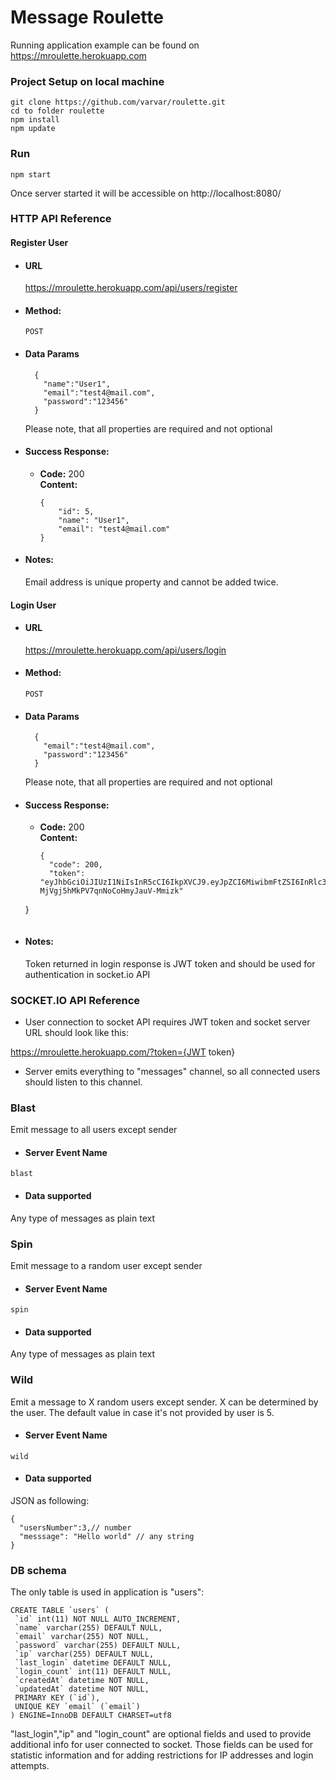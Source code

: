 # Message Roulette

Running application example can be found on https://mroulette.herokuapp.com

### Project Setup on local machine
```
git clone https://github.com/varvar/roulette.git
cd to folder roulette
npm install
npm update
```

### Run
```
npm start
```
Once server started it will be accessible on http://localhost:8080/

### HTTP API Reference

#### Register User ####

* #### URL ####

  https://mroulette.herokuapp.com/api/users/register

* #### Method: #### 
  
  `POST`
  
* #### Data Params #### 

  ```
    {
      "name":"User1",
      "email":"test4@mail.com",
      "password":"123456"
    }

  ```
    Please note, that all properties are required and not optional

* #### Success Response: #### 
  
  * **Code:** 200 <br />
    **Content:** 
    ```
    {
        "id": 5,
        "name": "User1",
        "email": "test4@mail.com"
    }
    ```
 
* #### Notes: #### 

  Email address is unique property and cannot be added twice.  


#### Login User ####

* #### URL ####

  https://mroulette.herokuapp.com/api/users/login

* #### Method: #### 
  
  `POST`
  
* #### Data Params #### 

  ```
    {
      "email":"test4@mail.com",
      "password":"123456"
    }

  ```
    Please note, that all properties are required and not optional

* #### Success Response: #### 
  
  * **Code:** 200 <br />
    **Content:** 
    ```
    {
      "code": 200,
      "token": "eyJhbGciOiJIUzI1NiIsInR5cCI6IkpXVCJ9.eyJpZCI6MiwibmFtZSI6InRlc3QyIiwiZW1haWwiOiJ0ZXN0MkBtYWlsLmNvbSIsInBhc3N3b3JkIjoiJDJiJDEwJGVLQVBBYXpWMm0wcDZyaHRFUVBvN082SnpES3F0cjd2UmhWZGFSaEE0Ry5KLnVIUGJVSW9LIiwiaXAiOm51bGwsImxhc3RMb2dpbiI6bnVsbCwibG9naW5Db3VudCI6bnVsbCwiY3JlYXRlZEF0IjoiMjAyMC0wNS0xMVQxMTo1OToxOS4wMDBaIiwidXBkYXRlZEF0IjoiMjAyMC0wNS0xMVQxMTo1OToxOS4wMDBaIiwiaWF0IjoxNTg5MTk4NDA2LCJleHAiOjE1ODkxOTg3MDZ9.tu27GFxtZJk-MjVgj5hMkPV7qnNoCoHmyJauV-Mmizk"
  }
    ```
 
* #### Notes: #### 

  Token returned in login response is JWT token and should be used for authentication in socket.io API 
  
  
### SOCKET.IO API Reference

* User connection to socket API requires JWT token and socket server URL should look like this: 

https://mroulette.herokuapp.com/?token={JWT token} 

* Server emits everything to "messages" channel, so all connected users should listen to this channel. 

### Blast ###

Emit message to all users except sender

* #### Server Event Name ####

 `blast`
 
* #### Data supported #### 

Any type of messages as plain text

### Spin ###

Emit message to a random user except sender

* #### Server Event Name ####

 `spin`
 
* #### Data supported #### 

Any type of messages as plain text


### Wild ###

Emit a message to X random users except sender. X can be determined by the user. The default value in case it's not provided by user is 5.

* #### Server Event Name ####

 `wild`
 
* #### Data supported #### 

JSON as following:
```
{
  "usersNumber":3,// number
  "messsage": "Hello world" // any string
}

```

### DB schema

The only table is used in application is "users":
```
CREATE TABLE `users` (
 `id` int(11) NOT NULL AUTO_INCREMENT,
 `name` varchar(255) DEFAULT NULL,
 `email` varchar(255) NOT NULL,
 `password` varchar(255) DEFAULT NULL,
 `ip` varchar(255) DEFAULT NULL,
 `last_login` datetime DEFAULT NULL,
 `login_count` int(11) DEFAULT NULL,
 `createdAt` datetime NOT NULL,
 `updatedAt` datetime NOT NULL,
 PRIMARY KEY (`id`),
 UNIQUE KEY `email` (`email`)
) ENGINE=InnoDB DEFAULT CHARSET=utf8

```
"last_login","ip" and "login_count" are optional fields and used to provide additional info for user connected to socket. Those fields can be used for statistic information and for adding restrictions for IP addresses and login attempts. 
